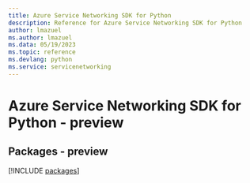 ```yaml
---
title: Azure Service Networking SDK for Python
description: Reference for Azure Service Networking SDK for Python
author: lmazuel
ms.author: lmazuel
ms.data: 05/19/2023
ms.topic: reference
ms.devlang: python
ms.service: servicenetworking
---
```

# Azure Service Networking SDK for Python - preview
## Packages - preview
[!INCLUDE [packages](service-networking-index.md)]